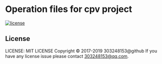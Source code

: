 # Operation files for cpv project

[![license](https://img.shields.io/github/license/cpv-project/cpv-ops.svg)]()

## License

LICENSE: MIT LICENSE
Copyright © 2017-2019 303248153@github
If you have any license issue please contact 303248153@qq.com.

